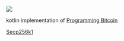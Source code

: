 [![](https://jitpack.io/v/seirion/crypto.svg)](https://jitpack.io/#seirion/crypto)


kotlin implementation of [Programming Bitcoin](https://www.amazon.com/Programming-Bitcoin-Learn-Program-Scratch/dp/1492031496)

[Secp256k1](https://en.bitcoin.it/wiki/Secp256k1)
